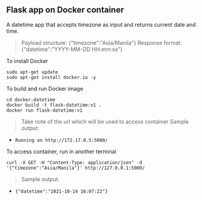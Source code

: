 ## Flask app on Docker container

A datetime app that accepts timezone as input and returns current date and time.
> Payload structure: {"timezone":"Asia/Manila"}
> Response format: {"datetime":"YYYY-MM-DD HH:mm:ss"} 

To install Docker 
```
sudo apt-get update
sudo apt-get install docker.io -y
```

To build and run Docker image
```
cd docker-datetime
docker build -t flask-datetime:v1 .
docker run flask-datetime:v1
```
> Take note of the url which will be used to access container 
  Sample output: 
  - `Running on http://172.17.0.5:5000/`

To access container, run in another terminal
```
curl -X GET -H "Content-Type: application/json" -d '{"timezone":"Asia/Manila"}' http://127.0.0.1:5000/
```
> Sample output: 
  - `{"datetime":"2021-10-14 16:07:22"}`